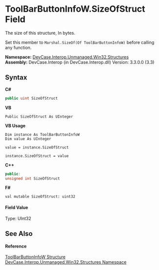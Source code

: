 # ToolBarButtonInfoW.SizeOfStruct Field
 

The size of this structure, In bytes. 

 Set this member to `Marshal.SizeOf(Of ToolBarButtonInfoW)` before calling any function.

**Namespace:**&nbsp;<a href="N_DevCase_Interop_Unmanaged_Win32_Structures">DevCase.Interop.Unmanaged.Win32.Structures</a><br />**Assembly:**&nbsp;DevCase.Interop (in DevCase.Interop.dll) Version: 3.3.0.0 (3.3)

## Syntax

**C#**<br />
``` C#
public uint SizeOfStruct
```

**VB**<br />
``` VB
Public SizeOfStruct As UInteger
```

**VB Usage**<br />
``` VB Usage
Dim instance As ToolBarButtonInfoW
Dim value As UInteger

value = instance.SizeOfStruct

instance.SizeOfStruct = value
```

**C++**<br />
``` C++
public:
unsigned int SizeOfStruct
```

**F#**<br />
``` F#
val mutable SizeOfStruct: uint32
```


#### Field Value
Type: UInt32

## See Also


#### Reference
<a href="T_DevCase_Interop_Unmanaged_Win32_Structures_ToolBarButtonInfoW">ToolBarButtonInfoW Structure</a><br /><a href="N_DevCase_Interop_Unmanaged_Win32_Structures">DevCase.Interop.Unmanaged.Win32.Structures Namespace</a><br />